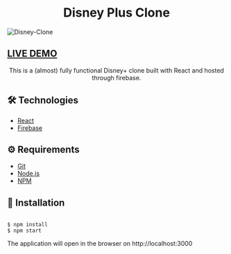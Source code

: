 # <div align="center">Disney Plus Clone </div>

![Disney-Clone](https://user-images.githubusercontent.com/99282728/174812449-1fa6061e-3abd-4046-bdca-895638bd1ebd.png)

## <a href="https://disney-plus-5b92e.web.app/" target="_blank">LIVE DEMO</a>


<p align="center">This is a (almost) fully functional Disney+ clone built with React and hosted through firebase.</p>


                  

## 🛠️ Technologies

<ul>
  <li><a href="https://reactjs.org/">React</a></li>
  <li><a href="https://firebase.google.com/?hl=pt-br">Firebase</a></li>
</ul>

## ⚙️ Requirements

<ul>
  <li><a href="https://git-scm.com/">Git</a></li>
  <li><a href="https://nodejs.org/en/">Node.js</a></li>
  <li><a href="https://www.npmjs.com/">NPM</a></li>
</ul>

## 🚀 Installation

```

$ npm install
$ npm start
```

The application will open in the browser on http://localhost:3000

